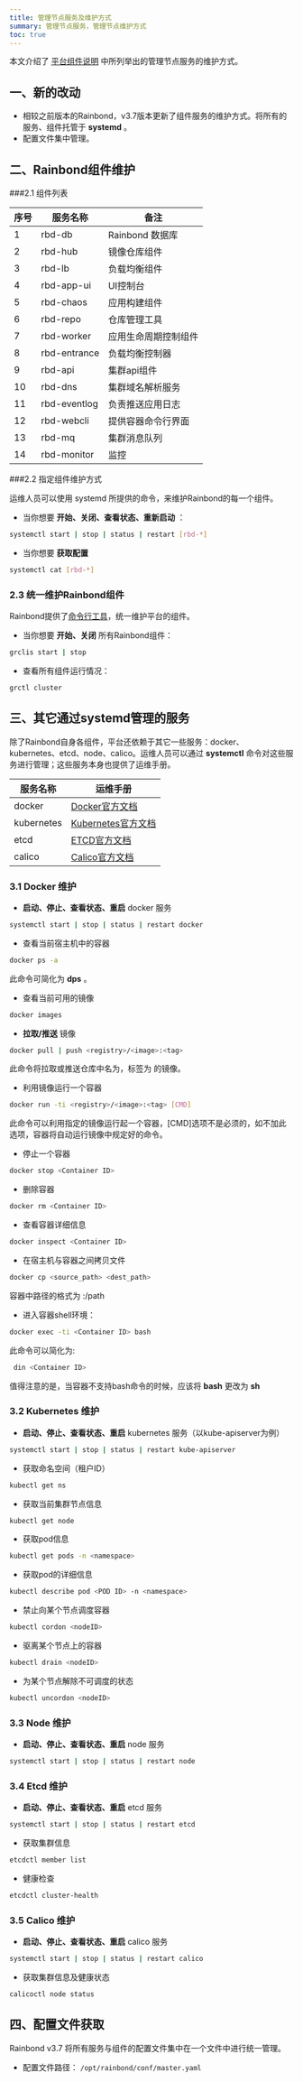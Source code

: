 ```yaml
---
title: 管理节点服务及维护方式
summary: 管理节点服务，管理节点维护方式
toc: true
---
```


本文介绍了 [平台组件说明](../component-description.html) 中所列举出的管理节点服务的维护方式。

## 一、新的改动

- 相较之前版本的Rainbond，v3.7版本更新了组件服务的维护方式。将所有的服务、组件托管于 **systemd** 。
- 配置文件集中管理。

## 二、Rainbond组件维护

###2.1 组件列表

| 序号 | 服务名称 | 备注|
| -- | --------------------------- |--|
| 1    | rbd-db   |Rainbond 数据库|
| 2 | rbd-hub |镜像仓库组件|
| 3 | rbd-lb |负载均衡组件|
| 4 | rbd-app-ui |UI控制台|
| 5 | rbd-chaos |应用构建组件|
| 6 | rbd-repo |仓库管理工具|
| 7 | rbd-worker |应用生命周期控制组件|
| 8 | rbd-entrance |负载均衡控制器|
| 9 | rbd-api |集群api组件|
| 10 | rbd-dns |集群域名解析服务|
| 11 | rbd-eventlog |负责推送应用日志|
| 12 | rbd-webcli |提供容器命令行界面|
| 13 | rbd-mq |集群消息队列|
| 14 | rbd-monitor |监控|

###2.2 指定组件维护方式

运维人员可以使用 systemd 所提供的命令，来维护Rainbond的每一个组件。

- 当你想要 **开始、关闭、查看状态、重新启动** ：

```bash
systemctl start | stop | status | restart [rbd-*]
```

- 当你想要 **获取配置**

```bash
systemctl cat [rbd-*]
```

### 2.3 统一维护Rainbond组件

Rainbond提供了[命令行工具](../cli.html)，统一维护平台的组件。

- 当你想要 **开始、关闭** 所有Rainbond组件：

```bash
grclis start | stop
```

- 查看所有组件运行情况：

```bash
grctl cluster
```



## 三、其它通过systemd管理的服务

除了Rainbond自身各组件，平台还依赖于其它一些服务：docker、kubernetes、etcd、node、calico。运维人员可以通过 **systemctl** 命令对这些服务进行管理；这些服务本身也提供了运维手册。

| 服务名称   | 运维手册                                                     |
| ---------- | ------------------------------------------------------------ |
| docker     | [Docker官方文档](https://docs.docker.com/)                   |
| kubernetes | [Kubernetes官方文档](https://kubernetes.io/cn/docs/)         |
| etcd       | [ETCD官方文档](https://coreos.com/etcd/docs/latest/)         |
| calico     | [Calico官方文档](https://docs.projectcalico.org/v3.1/introduction/) |



### 3.1 Docker 维护

- **启动、停止、查看状态、重启** docker 服务

```bash
systemctl start | stop | status | restart docker
```

- 查看当前宿主机中的容器

```bash
docker ps -a 
```

  此命令可简化为 **dps** 。

- 查看当前可用的镜像

```bash
docker images
```

- **拉取/推送** 镜像

```bash
docker pull | push <registry>/<image>:<tag>  
```

  此命令将拉取或推送<registry>仓库中名为<image>，标签为 <tag>的镜像。 

- 利用镜像运行一个容器

```bash
docker run -ti <registry>/<image>:<tag> [CMD]
```

此命令可以利用指定的镜像运行起⼀个容器，[CMD]选项不是必须的，如不加此选项，容器将自动运⾏镜像中规定好的命令。

- 停止一个容器

```bash
docker stop <Container ID>
```

- 删除容器

```bash
docker rm <Container ID>
```

- 查看容器详细信息

```bash
docker inspect <Container ID>
```

- 在宿主机与容器之间拷贝文件

```bash
docker cp <source_path> <dest_path>
```

容器中路径的格式为 <Container ID>:/path 

- 进入容器shell环境：

```bash
docker exec -ti <Container ID> bash
```

此命令可以简化为:

```bash
 din <Container ID>
```

值得注意的是，当容器不支持bash命令的时候，应该将 **bash** 更改为 **sh**



### 3.2 Kubernetes 维护

- **启动、停止、查看状态、重启** kubernetes 服务（以kube-apiserver为例）

```bash
systemctl start | stop | status | restart kube-apiserver
```

- 获取命名空间（租户ID）

```bash
kubectl get ns
```

- 获取当前集群节点信息

```bash
kubectl get node 
```

- 获取pod信息

```bash
kubectl get pods -n <namespace>
```

- 获取pod的详细信息

```bash
kubectl describe pod <POD ID> -n <namespace>
```

- 禁止向某个节点调度容器

```bash
kubectl cordon <nodeID>
```

- 驱离某个节点上的容器

```bash
kubectl drain <nodeID>
```

- 为某个节点解除不可调度的状态

```bash
kubectl uncordon <nodeID>
```



### 3.3 Node 维护

- **启动、停止、查看状态、重启** node 服务

```bash
systemctl start | stop | status | restart node
```



### 3.4 Etcd 维护

- **启动、停止、查看状态、重启** etcd 服务

```bash
systemctl start | stop | status | restart etcd
```

- 获取集群信息

```bash
etcdctl member list
```

- 健康检查

```bash
etcdctl cluster-health
```



### 3.5 Calico 维护

- **启动、停止、查看状态、重启** calico 服务

```bash
systemctl start | stop | status | restart calico
```

- 获取集群信息及健康状态

```bash
calicoctl node status
```



## 四、配置文件获取

Rainbond v3.7 将所有服务与组件的配置文件集中在一个文件中进行统一管理。

- 配置文件路径： `/opt/rainbond/conf/master.yaml`
